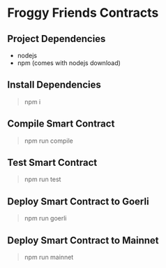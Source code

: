 # Froggy Friends Contracts


## Project Dependencies
- nodejs 
- npm (comes with nodejs download)
## Install Dependencies
> npm i

## Compile Smart Contract
> npm run compile

## Test Smart Contract
> npm run test

## Deploy Smart Contract to Goerli
> npm run goerli

## Deploy Smart Contract to Mainnet
> npm run mainnet